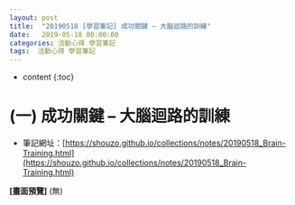 ```yaml
---
layout: post
title:  "20190518 [學習筆記] 成功關鍵 – 大腦迴路的訓練"
date:   2019-05-18 00:00:00
categories: 活動心得 學習筆記
tags:  活動心得 學習筆記
---
```



* content
{:toc}


# (一) 成功關鍵 – 大腦迴路的訓練

* 筆記網址：[https://shouzo.github.io/collections/notes/20190518_Brain-Training.html](https://shouzo.github.io/collections/notes/20190518_Brain-Training.html)


**[畫面預覽]**
(無)



